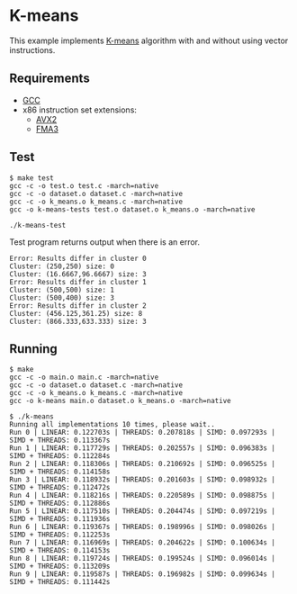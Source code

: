 # K-means

This example implements [K-means](https://en.wikipedia.org/wiki/K-means_clustering) algorithm with and without using vector instructions.


## Requirements

- [GCC](https://gcc.gnu.org/)
- x86 instruction set extensions:
  - [AVX2](https://en.wikipedia.org/wiki/Advanced_Vector_Extensions#Advanced_Vector_Extensions_2)
  - [FMA3](https://en.wikipedia.org/wiki/FMA_instruction_set#FMA3_instruction_set)


## Test

```
$ make test
gcc -c -o test.o test.c -march=native
gcc -c -o dataset.o dataset.c -march=native
gcc -c -o k_means.o k_means.c -march=native
gcc -o k-means-tests test.o dataset.o k_means.o -march=native

./k-means-test
```

Test program returns output when there is an error.

```
Error: Results differ in cluster 0
Cluster: (250,250) size: 0
Cluster: (16.6667,96.6667) size: 3
Error: Results differ in cluster 1
Cluster: (500,500) size: 1
Cluster: (500,400) size: 3
Error: Results differ in cluster 2
Cluster: (456.125,361.25) size: 8
Cluster: (866.333,633.333) size: 3
```


## Running

```
$ make
gcc -c -o main.o main.c -march=native
gcc -c -o dataset.o dataset.c -march=native
gcc -c -o k_means.o k_means.c -march=native
gcc -o k-means main.o dataset.o k_means.o -march=native

$ ./k-means
Running all implementations 10 times, please wait..
Run 0 | LINEAR: 0.122703s | THREADS: 0.207818s | SIMD: 0.097293s | SIMD + THREADS: 0.113367s
Run 1 | LINEAR: 0.117729s | THREADS: 0.202557s | SIMD: 0.096383s | SIMD + THREADS: 0.112284s
Run 2 | LINEAR: 0.118306s | THREADS: 0.210692s | SIMD: 0.096525s | SIMD + THREADS: 0.114158s
Run 3 | LINEAR: 0.118932s | THREADS: 0.201603s | SIMD: 0.098932s | SIMD + THREADS: 0.112472s
Run 4 | LINEAR: 0.118216s | THREADS: 0.220589s | SIMD: 0.098875s | SIMD + THREADS: 0.112886s
Run 5 | LINEAR: 0.117510s | THREADS: 0.204474s | SIMD: 0.097219s | SIMD + THREADS: 0.111936s
Run 6 | LINEAR: 0.119367s | THREADS: 0.198996s | SIMD: 0.098026s | SIMD + THREADS: 0.112253s
Run 7 | LINEAR: 0.116969s | THREADS: 0.204622s | SIMD: 0.100634s | SIMD + THREADS: 0.114153s
Run 8 | LINEAR: 0.119724s | THREADS: 0.199524s | SIMD: 0.096014s | SIMD + THREADS: 0.113209s
Run 9 | LINEAR: 0.119587s | THREADS: 0.196982s | SIMD: 0.099634s | SIMD + THREADS: 0.111442s
```
